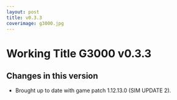 ```yaml
---
layout: post
title: v0.3.3
coverimage: g3000.jpg
---
```

# Working Title G3000 v0.3.3
## Changes in this version

- Brought up to date with game patch 1.12.13.0 (SIM UPDATE 2).
